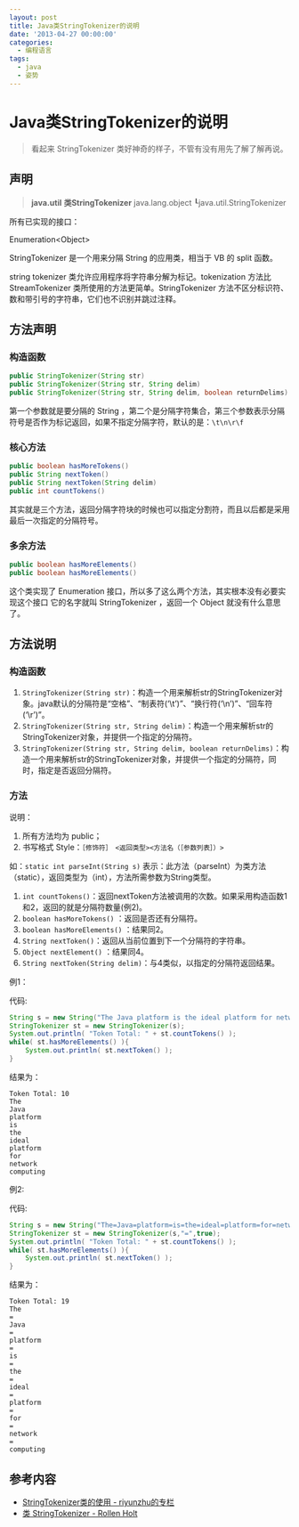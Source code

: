 ```yaml
---
layout: post
title: Java类StringTokenizer的说明
date: '2013-04-27 00:00:00'
categories:
  - 编程语言
tags:
  - java
  - 姿势
---
```


# Java类StringTokenizer的说明

> 看起来 StringTokenizer 类好神奇的样子，不管有没有用先了解了解再说。

## 声明

> **java.util**
> **类StringTokenizer**
> java.lang.object
> ┖java.util.StringTokenizer

所有已实现的接口：

Enumeration&lt;Object>

StringTokenizer 是一个用来分隔 String 的应用类，相当于 VB 的 split 函数。

string tokenizer 类允许应用程序将字符串分解为标记。tokenization 方法比 StreamTokenizer 类所使用的方法更简单。StringTokenizer 方法不区分标识符、数和带引号的字符串，它们也不识别并跳过注释。

## 方法声明

### 构造函数

```java
public StringTokenizer(String str)
public StringTokenizer(String str, String delim)
public StringTokenizer(String str, String delim, boolean returnDelims)
```

第一个参数就是要分隔的 String ，第二个是分隔字符集合，第三个参数表示分隔符号是否作为标记返回，如果不指定分隔字符，默认的是：`\t\n\r\f`

### 核心方法

```java
public boolean hasMoreTokens()
public String nextToken()
public String nextToken(String delim)
public int countTokens()
```

其实就是三个方法，返回分隔字符块的时候也可以指定分割符，而且以后都是采用最后一次指定的分隔符号。

### 多余方法

```java
public boolean hasMoreElements()
public boolean hasMoreElements()
```

这个类实现了 Enumeration 接口，所以多了这么两个方法，其实根本没有必要实现这个接口
它的名字就叫 StringTokenizer ，返回一个 Object 就没有什么意思了。

## 方法说明

### 构造函数

1. `StringTokenizer(String str)`：构造一个用来解析str的StringTokenizer对象。java默认的分隔符是“空格”、“制表符(‘\t’)”、“换行符(‘\n’)”、“回车符(‘\r’)”。
2. `StringTokenizer(String str, String delim)`：构造一个用来解析str的StringTokenizer对象，并提供一个指定的分隔符。
3. `StringTokenizer(String str, String delim, boolean returnDelims)`：构造一个用来解析str的StringTokenizer对象，并提供一个指定的分隔符，同时，指定是否返回分隔符。

### 方法

说明：

1. 所有方法均为 public；
2. 书写格式 Style：`［修饰符］　<返回类型><方法名（［参数列表］）>`

如：`static int parseInt(String s)` 表示：此方法（parseInt）为类方法（static），返回类型为（int），方法所需参数为String类型。

1. `int countTokens()`：返回nextToken方法被调用的次数。如果采用构造函数1和2，返回的就是分隔符数量(例2)。
2. `boolean hasMoreTokens()` ：返回是否还有分隔符。
3. `boolean hasMoreElements()` ：结果同2。
4. `String nextToken()`：返回从当前位置到下一个分隔符的字符串。
5. `Object nextElement()` ：结果同4。
6. `String nextToken(String delim)`：与4类似，以指定的分隔符返回结果。

例1：

代码:

```java
String s = new String("The Java platform is the ideal platform for network computing");
StringTokenizer st = new StringTokenizer(s);
System.out.println( "Token Total: " + st.countTokens() );
while( st.hasMoreElements() ){
    System.out.println( st.nextToken() );
}
```

结果为：

```text
Token Total: 10
The
Java
platform
is
the
ideal
platform
for
network
computing
```

例2:

代码:

```java
String s = new String("The=Java=platform=is=the=ideal=platform=for=network=computing");
StringTokenizer st = new StringTokenizer(s,"=",true);
System.out.println( "Token Total: " + st.countTokens() );
while( st.hasMoreElements() ){
	System.out.println( st.nextToken() );
}
```

结果为：

```text
Token Total: 19
The
=
Java
=
platform
=
is
=
the
=
ideal
=
platform
=
for
=
network
=
computing
```

## 参考内容

+ [StringTokenizer类的使用 - riyunzhu的专栏](http://blog.csdn.net/riyunzhu/article/details/7989145)
+ [类 StringTokenizer - Rollen Holt](http://www.cnblogs.com/rollenholt/articles/2033801.html)
